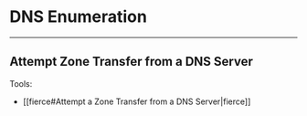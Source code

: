 # DNS Enumeration

---

## Attempt Zone Transfer from a DNS Server

Tools:
	
- [[fierce#Attempt a Zone Transfer from a DNS Server|fierce]]

